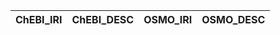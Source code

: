 | ChEBI_IRI   | ChEBI_DESC   | OSMO_IRI   | OSMO_DESC   |
|-------------|--------------|------------|-------------|